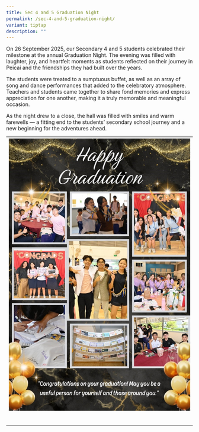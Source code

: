 ```yaml
---
title: Sec 4 and 5 Graduation Night
permalink: /sec-4-and-5-graduation-night/
variant: tiptap
description: ""
---
```

<p>On 26 September 2025, our Secondary 4 and 5 students celebrated their
milestone at the annual Graduation Night. The evening was filled with laughter,
joy, and heartfelt moments as students reflected on their journey in Peicai
and the friendships they had built over the years.</p>
<p>The students were treated to a sumptuous buffet, as well as an array of
song and dance performances that added to the celebratory atmosphere. Teachers
and students came together to share fond memories and express appreciation
for one another, making it a truly memorable and meaningful occasion.</p>
<p>As the night drew to a close, the hall was filled with smiles and warm
farewells — a fitting end to the students’ secondary school journey and
a new beginning for the adventures ahead.</p>
<table style="minWidth: 25px">
<colgroup>
<col>
</colgroup>
<tbody>
<tr>
<th rowspan="1" colspan="1">
<div class="isomer-image-wrapper">
<img style="width: 100%" height="auto" width="100%" alt="" src="/images/Aboutus/grad_night_25.jpg">
</div>
<p></p>
</th>
</tr>
<tr>
<td rowspan="1" colspan="1">
<p></p>
</td>
</tr>
</tbody>
</table>
<p></p>